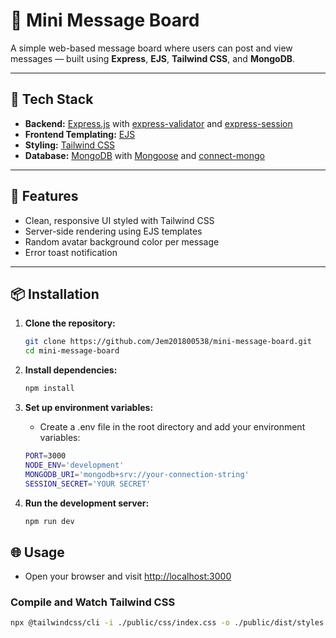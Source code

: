 # 📝 Mini Message Board

A simple web-based message board where users can post and view messages — built using **Express**, **EJS**, **Tailwind CSS**, and **MongoDB**.

---

## 🔧 Tech Stack

- **Backend:** [Express.js](https://expressjs.com/) with [express-validator](https://express-validator.github.io/docs) and [express-session](https://github.com/expressjs/session)
- **Frontend Templating:** [EJS](https://ejs.co/)
- **Styling:** [Tailwind CSS](https://tailwindcss.com/)
- **Database:** [MongoDB](https://www.mongodb.com/) with [Mongoose](https://mongoosejs.com/) and [connect-mongo](https://www.npmjs.com/package/connect-mongo)

---

## 🚀 Features

- Clean, responsive UI styled with Tailwind CSS
- Server-side rendering using EJS templates
- Random avatar background color per message
- Error toast notification

---

## 📦 Installation

1. **Clone the repository:**
   ```bash
   git clone https://github.com/Jem201800538/mini-message-board.git
   cd mini-message-board
   ```
2. **Install dependencies:**

   ```bash
   npm install
   ```

3. **Set up environment variables:**

   - Create a .env file in the root directory and add your environment variables:

   ```bash
   PORT=3000
   NODE_ENV='development'
   MONGODB_URI='mongodb+srv://your-connection-string'
   SESSION_SECRET='YOUR SECRET'
   ```

4. **Run the development server:**
   ```bash
   npm run dev
   ```

## 🌐 Usage

- Open your browser and visit [http://localhost:3000](http://localhost:3000)

### **Compile and Watch Tailwind CSS**

```bash
npx @tailwindcss/cli -i ./public/css/index.css -o ./public/dist/styles.css --watch
```
